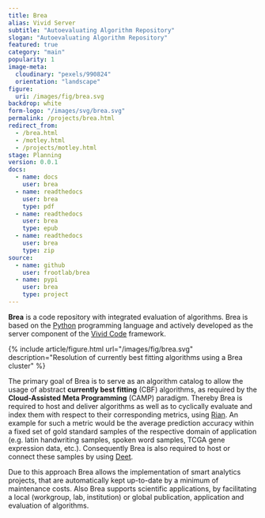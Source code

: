 ```yaml
---
title: Brea
alias: Vivid Server
subtitle: "Autoevaluating Algorithm Repository"
slogan: "Autoevaluating Algorithm Repository"
featured: true
category: "main"
popularity: 1
image-meta:
  cloudinary: "pexels/990824"
  orientation: "landscape"
figure:
  uri: /images/fig/brea.svg
backdrop: white
form-logo: "/images/svg/brea.svg"
permalink: /projects/brea.html
redirect_from:
  - /brea.html
  - /motley.html
  - /projects/motley.html
stage: Planning
version: 0.0.1
docs:
  - name: docs
    user: brea
  - name: readthedocs
    user: brea
    type: pdf
  - name: readthedocs
    user: brea
    type: epub
  - name: readthedocs
    user: brea
    type: zip
source:
  - name: github
    user: frootlab/brea
  - name: pypi
    user: brea
    type: project
---
```


**Brea** is a code repository with integrated evaluation of algorithms. Brea is
based on the [Python](https://www.python.org/) programming language and actively
developed as the server component of the [Vivid Code](/vivid) framework.

{% include article/figure.html url="/images/fig/brea.svg"
  description="Resolution of currently best fitting algorithms using a Brea cluster" %}

The primary goal of Brea is to serve as an algorithm catalog to allow the usage
of abstract **currently best fitting** (CBF) algorithms, as required by the
**Cloud-Assisted Meta Programming** (CAMP) paradigm. Thereby Brea is required to
host and deliver algorithms as well as to cyclically evaluate and index them
with respect to their corresponding metrics, using
[Rian](https://github.com/frootlab/rian). An example for such a metric would be
the average prediction accuracy within a fixed set of gold standard samples of
the respective domain of application (e.g. latin handwriting samples, spoken
word samples, TCGA gene expression data, etc.). Consequently Brea is also
required to host or connect these samples by using
[Deet](https://github.com/frootlab/deet).

Due to this approach Brea allows the implementation of smart analytics
projects, that are automatically kept up-to-date by a minimum of maintenance
costs. Also Brea supports scientific applications, by facilitating a local
(workgroup, lab, institution) or global publication, application and evaluation
of algorithms.
